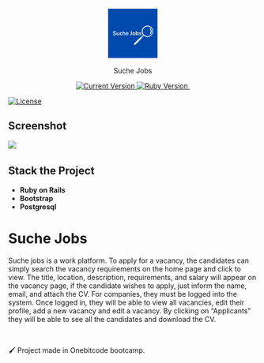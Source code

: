 <p align="center">
  <a href="#">
   <img alt="Suche Jobs" src="https://github.com/RaquelLima7/suche_jobs/blob/master/app/assets/images/SucheJobs.png" width="100">
  </a>
</p>
<p align="center">Suche Jobs</p>

<p align="center">
  <a href="#">
    <img alt="Current Version" src="https://img.shields.io/badge/version-1.0.0 -blue.svg">
  </a>
  <a href="https://ruby-doc.org/core-2.6.8/">
    <img alt="Ruby Version" src="https://img.shields.io/badge/Ruby-2.6.8 -green.svg" target="_blank">
  </a>
  <a href="https://guides.rubyonrails.org/6_1_release_notes.html">
    <img alt="" src="https://img.shields.io/badge/Rails-~> 6.0.4-blue.svg" target="_blank">
  </a>
</p>

[![License](https://img.shields.io/badge/License-Apache%202.0-blue.svg)](https://opensource.org/licenses/Apache-2.0)

## Screenshot
![](https://github.com/RaquelLima7/suche_jobs/blob/master/app/assets/images/suche-jobs.gif)

## Stack the Project

- **Ruby on Rails**
- **Bootstrap**
- **Postgresql**

# Suche Jobs

Suche jobs is a work platform. To apply for a vacancy, the candidates can simply search the vacancy requirements on the home page and click to view. The title, location, description, requirements, and salary will appear on the vacancy page, if the candidate wishes to apply, just inform the name, email, and attach the CV.
For companies, they must be logged into the system. Once logged in, they will be able to view all vacancies, edit their profile, add a new vacancy and edit a vacancy. By clicking on “Applicants” they will be able to see all the candidates and download the CV.

<br>

🖌 Project made in Onebitcode bootcamp.
